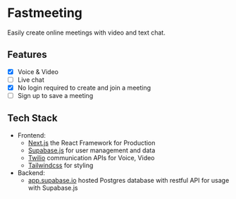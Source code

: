# Fastmeeting

Easily create online meetings with video and text chat.

## Features

- [x] Voice & Video
- [ ] Live chat
- [x] No login required to create and join a meeting
- [ ] Sign up to save a meeting

## Tech Stack

- Frontend:
  - [Next.js](https://nextjs.org) the React Framework for Production
  - [Supabase.js](https://supabase.io/docs/library/getting-started) for user management and data
  - [Twilio](https://www.twilio.com) communication APIs for Voice, Video
  - [Tailwindcss](https://tailwindcss.com) for styling
- Backend:
  - [app.supabase.io](https://app.supabase.io/) hosted Postgres database with restful API for usage with Supabase.js
